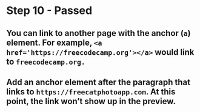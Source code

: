 # Step 10 - Passed
## You can link to another page with the anchor (`a`) element. For example, `<a href='https://freecodecamp.org'></a>` would link to `freecodecamp.org.`

## Add an anchor element after the paragraph that links to `https://freecatphotoapp.com`. At this point, the link won’t show up in the preview.